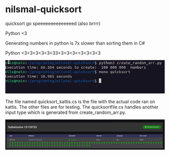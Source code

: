 # nilsmal-quicksort
quicksort go speeeeeeeeeeeeeed (also brrrr)

Python <3 


Generating numbers in python is 7x slower than sorting them in C# 


Python <3<3<3<3<3<33<3<3<3<<3<3<3<3

![alt text](./quicksort.png)


The file named quicksort_kattis.cs is the file with the actual code ran on kattis. The other files are for testing. 
The quicksortfile.cs handles another input type which is generated from create_random_arr.py. 


![alt text](./kattis_proof.png)



